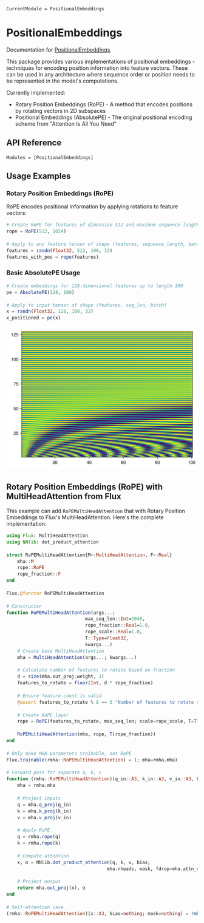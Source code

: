 ```@meta
CurrentModule = PositionalEmbeddings
```

# PositionalEmbeddings

Documentation for [PositionalEmbeddings](https://github.com/mashu/PositionalEmbeddings.jl).

This package provides various implementations of positional embeddings - techniques for encoding position information into feature vectors. These can be used in any architecture where sequence order or position needs to be represented in the model's computations.

Currently implemented:
- Rotary Position Embeddings (RoPE) - A method that encodes positions by rotating vectors in 2D subspaces
- Positional Embeddings (AbsolutePE) - The original positional encoding scheme from "Attention Is All You Need"

## API Reference

```@autodocs
Modules = [PositionalEmbeddings]
```

## Usage Examples

### Rotary Position Embeddings (RoPE)

RoPE encodes positional information by applying rotations to feature vectors:

```julia
# Create RoPE for features of dimension 512 and maximum sequence length of 1024
rope = RoPE(512, 1024)

# Apply to any feature tensor of shape (features, sequence_length, batch)
features = randn(Float32, 512, 100, 32)
features_with_pos = rope(features)
```

### Basic AbsolutePE Usage

```julia
# Create embeddings for 128-dimensional features up to length 100
pe = AbsolutePE(128, 100)

# Apply to input tensor of shape (features, seq_len, batch)
x = randn(Float32, 128, 100, 32)
x_positioned = pe(x)
```
![AbsolutePE](assets/AbsolutePE-128-100.svg)

## Rotary Position Embeddings (RoPE) with MultiHeadAttention from Flux

This example can add `RoPEMultiHeadAttention` that with Rotary Position Embeddings to Flux's MultiHeadAttention. Here's the complete implementation:

```julia
using Flux: MultiHeadAttention
using NNlib: dot_product_attention

struct RoPEMultiHeadAttention{M<:MultiHeadAttention, F<:Real}
    mha::M
    rope::RoPE
    rope_fraction::F
end

Flux.@functor RoPEMultiHeadAttention

# Constructor
function RoPEMultiHeadAttention(args...;
                             max_seq_len::Int=2048,
                             rope_fraction::Real=1.0,
                             rope_scale::Real=1.0,
                             T::Type=Float32,
                             kwargs...)
    # Create base MultiHeadAttention
    mha = MultiHeadAttention(args...; kwargs...)

    # Calculate number of features to rotate based on fraction
    d = size(mha.out_proj.weight, 1)
    features_to_rotate = floor(Int, d * rope_fraction)

    # Ensure feature count is valid
    @assert features_to_rotate % 8 == 0 "Number of features to rotate should be multiple of 8 for optimal performance, got $features_to_rotate. Adjust rope_fraction accordingly."

    # Create RoPE layer
    rope = RoPE(features_to_rotate, max_seq_len; scale=rope_scale, T=T)

    RoPEMultiHeadAttention(mha, rope, T(rope_fraction))
end

# Only make MHA parameters trainable, not RoPE
Flux.trainable(rmha::RoPEMultiHeadAttention) = (; mha=rmha.mha)

# Forward pass for separate q, k, v
function (rmha::RoPEMultiHeadAttention)(q_in::A3, k_in::A3, v_in::A3, bias=nothing; mask=nothing)
    mha = rmha.mha

    # Project inputs
    q = mha.q_proj(q_in)
    k = mha.k_proj(k_in)
    v = mha.v_proj(v_in)

    # Apply RoPE
    q = rmha.rope(q)
    k = rmha.rope(k)

    # Compute attention
    x, α = NNlib.dot_product_attention(q, k, v, bias;
                                     mha.nheads, mask, fdrop=mha.attn_drop)

    # Project output
    return mha.out_proj(x), α
end

# Self-attention case
(rmha::RoPEMultiHeadAttention)(x::A3, bias=nothing; mask=nothing) = rmha(x, x, x, bias; mask=mask)
```

```@index
```
